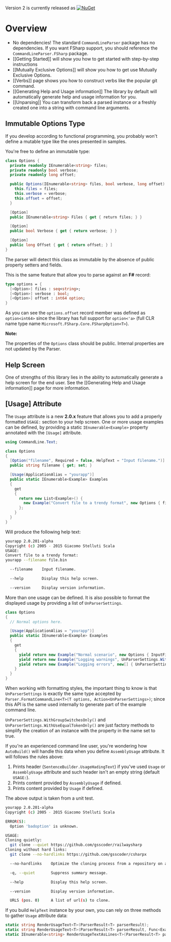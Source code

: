 Version 2 is currently released as [![NuGet](https://img.shields.io/nuget/v/CommandLineParser.svg)](https://nuget.org/packages/CommandLineParser)

# Overview

- No dependencies! The standard `CommandLineParser` package has no dependencies.  If you want FSharp support, you should reference the `CommandLineParser.FSharp` package.
- [[Getting Started]] will show you how to get started with step-by-step instructions
- [[Mutually Exclusive Options]] will show you how to get use Mutually Exclusive Options.
- [[Verbs]] page shows you how to construct verbs like the popular git command.
- [[Generating Help and Usage information]] The library by default will automatically generate help and usage information for you.
- [[Unparsing]] You can transform back a parsed instance or a freshly created one into a string with command line arguments.

## Immutable Options Type

If you develop according to functional programming, you probably won't define a mutable type like the ones presented in samples.

You're free to define an immutable type:

```csharp
class Options {
  private readonly IEnumerable<string> files;
  private readonly bool verbose;
  private readonly long offset;

  public Options(IEnumerable<string> files, bool verbose, long offset) {
    this.files = files;
    this.verbose = verbose;
    this.offset = offset;
  }

  [Option]
  public IEnumerable<string> Files { get { return files; } }

  [Option]
  public bool Verbose { get { return verbose; } }

  [Option]
  public long Offset { get { return offset; } ]
}
```

The parser will detect this class as immutable by the absence of public property setters and fields.

This is the same feature that allow you to parse against an **F#** record:

```fsharp
type options = {
  [<Option>] files : seq<string>;
  [<Option>] verbose : bool;
  [<Option>] offset : int64 option;
}
```

As you can see the `options.offset` record member was defined as `option<int64>` since the library has full support for `option<'a>` (full CLR name type name `Microsoft.FSharp.Core.FSharpOption<T>`).

**Note:**

The properties of the `Options` class should be public. Internal properties are not updated by the Parser.

## Help Screen

One of strengths of this library lies in the ability to automatically generate a help screen for the end user. See the [[Generating Help and Usage information]] page for more information.

## [Usage] Attribute

The `Usage` attribute is a new **2.0.x** feature that allows you to add a properly formatted `USAGE:` section to your help screen. One or more usage examples can be defined, by providing a static `IEnumerable<Example>` property annotated with the `[Usage]` attribute.

```csharp
using CommandLine.Text;

class Options
{
  [Option("filename", Required = false, HelpText = "Input filename.")]
  public string filename { get; set; }

  [Usage(ApplicationAlias = "yourapp")]
  public static IEnumerable<Example> Examples
  {
    get
    {
      return new List<Example>() {
        new Example("Convert file to a trendy format", new Options { filename = "file.bin" })
      };
    }
  }
}
```

Will produce the following help text:

```bash
yourapp 2.0.201-alpha
Copyright (c) 2005 - 2015 Giacomo Stelluti Scala
USAGE:
Convert file to a trendy format:
yourapp --filename file.bin

  --filename    Input filename.

  --help        Display this help screen.

  --version     Display version information.
  ```

More than one usage can be defined. It is also possible to format the displayed usage by providing a list of `UnParserSettings`.

```cs
class Options
{
  // Normal options here.

  [Usage(ApplicationAlias = "yourapp")]
  public static IEnumerable<Example> Examples
  {
    get
    {
      yield return new Example("Normal scenario", new Options { InputFile = "file.bin", OutputFile = "out.bin" });
      yield return new Example("Logging warnings", UnParserSettings.WithGroupSwitchesOnly(), new Options { InputFile = "file.bin", LogWarning = true });
      yield return new Example("Logging errors", new[] { UnParserSettings.WithGroupSwitchesOnly(), UnParserSettings.WithUseEqualTokenOnly() }, new Options { InputFile = "file.bin", LogError = true });
    }
  }
}
```

When working with formatting styles, the important thing to know is that `UnParserSettings` is exactly the same type accepted by `Parser.FormatCommandLine<T>(T options, Action<UnParserSettings>)`; since this API is the same used internally to generate part of the example command line.

`UnParserSettings.WithGroupSwitchesOnly()` and `UnParserSettings.WithUseEqualTokenOnly()` are just factory methods to simplify the creation of an instance with the property in the name set to true.

If you're an experienced command line user, you're wondering how `AutoBuild()` will handle this data when you define `AssemblyUsage` attribute. It will follows the rules above:

1. Prints header (`SentenceBuilder.UsageHadingText`) if you've used `Usage` or `AssemblyUsage` attribute and such header isn't an empty string (default `USAGE:`).
1. Prints content provided by `AssemblyUsage` if defined.
1. Prints content provided by `Usage` if defined.

The above output is taken from a unit test.

```bash
yourapp 2.0.201-alpha
Copyright (c) 2005 - 2015 Giacomo Stelluti Scala

ERROR(S):
  Option 'badoption' is unknown.

USAGE:
Cloning quietly:
  git clone --quiet https://github.com/gsscoder/railwaysharp
Cloning without hard links:
  git clone --no-hardlinks https://github.com/gsscoder/csharpx

  --no-hardlinks    Optimize the cloning process from a repository on a local filesystem by copying files.

  -q, --quiet       Suppress summary message.

  --help            Display this help screen.

  --version         Display version information.

  URLS (pos. 0)     A list of url(s) to clone.
```

If you build `HelpText` instance by your own, you can rely on three methods to gather `Usage` attribute data:

```csharp
static string RenderUsageText<T>(ParserResult<T> parserResult);
static string RenderUsageText<T>(ParserResult<T> parserResult, Func<Example, Example> mapperFunc);
static IEnumerable<string> RenderUsageTextAsLines<T>(ParserResult<T> parserResult, Func<Example, Example> mapperFunc);
```